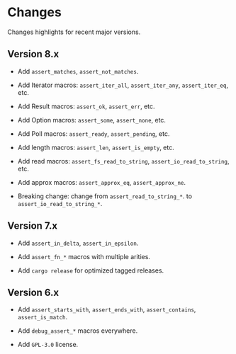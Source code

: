 # Changes

Changes highlights for recent major versions.


## Version 8.x

* Add `assert_matches`, `assert_not_matches`.

* Add Iterator macros: `assert_iter_all`, `assert_iter_any`, `assert_iter_eq`, etc.

* Add Result macros: `assert_ok`, `assert_err`, etc.

* Add Option macros: `assert_some`, `assert_none`, etc.

* Add Poll macros: `assert_ready`, `assert_pending`, etc.

* Add length macros: `assert_len`, `assert_is_empty`, etc.

* Add read macros: `assert_fs_read_to_string`, `assert_io_read_to_string`, etc.

* Add approx macros: `assert_approx_eq`, `assert_approx_ne`.

* Breaking change: change from `assert_read_to_string_*`. to `assert_io_read_to_string_*`.


## Version 7.x

* Add `assert_in_delta`, `assert_in_epsilon`.

* Add `assert_fn_*` macros with multiple arities.

* Add `cargo release` for optimized tagged releases.


## Version 6.x

* Add `assert_starts_with`, `assert_ends_with`, `assert_contains`, `assert_is_match`.

* Add `debug_assert_*` macros everywhere.

* Add `GPL-3.0` license.
